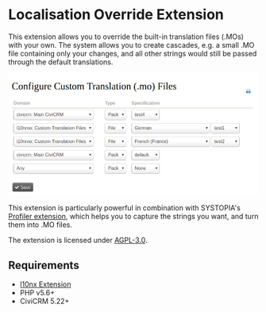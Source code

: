 # Localisation Override Extension

This extension allows you to override the built-in translation files (.MOs) with your own.
The system allows you to create cascades, e.g. a small .MO file containing only your
changes, and all other strings would still be passed through the default translations.  

![Screenshot](images/screenshot.png)

This extension is particularly powerful in combination with SYSTOPIA's [Profiler extension](https://github.com/systopia/de.systopia.l10nprofiler),
which helps you to capture the strings you want, and turn them into .MO files. 

The extension is licensed under [AGPL-3.0](LICENSE.txt).

## Requirements

* [l10nx Extension](https://github.com/systopia/org.civicrm.l10nx)
* PHP v5.6+
* CiviCRM 5.22+
